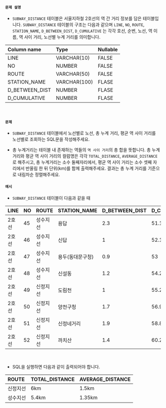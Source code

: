 #### `문제 설명`

- `SUBWAY_DISTANCE` 테이블은 서울지하철 2호선의 역 간 거리 정보를 담은 테이블입니다. `SUBWAY_DISTANCE` 테이블의 구조는 다음과 같으며 `LINE`, `NO`, `ROUTE`, `STATION_NAME`, `D_BETWEEN_DIST`, `D_CUMULATIVE` 는 각각 호선, 순번, 노선, 역 이름, 역 사이 거리, 노선별 누계 거리를 의미합니다.

|Column name|Type|Nullable|
|:--|:--|:--|
|LINE|VARCHAR(10)|FALSE|
|NO|NUMBER|FALSE|
|ROUTE|VARCHAR(50)|FALSE|
|STATION_NAME|VARCHAR(100)|FLASE|
|D_BETWEEN_DIST|NUMBER|FLASE|
|D_CUMULATIVE|NUMBER|FLASE|
<br>

#### `문제`

- `SUBWAY_DISTANCE` 테이블에서 노선별로 노선, 총 누계 거리, 평균 역 사이 거리를 노선별로 조회하는 SQL문을 작성해주세요.

- 총 누계거리는 테이블 내 존재하는 역들의 `역 사이 거리`의 총 합을 뜻합니다. 총 누계 거리와 평균 역 사이 거리의 컬럼명은 각각 `TOTAL_DISTANCE`, `AVERAGE_DISTANCE` 로 해주시고, 총 누계거리는 소수 둘째자리에서, 평균 역 사이 거리는 소수 셋째 자리에서 반올림 한 뒤 단위(km)를 함께 출력해주세요.
결과는 총 누계 거리를 기준으로 내림차순 정렬해주세요.

#### `예시`

- `SUBWAY_DISTANCE` 테이블이 다음과 같을 때

|LINE|NO|ROUTE|STATION_NAME|D_BETWEEN_DIST|D_CUMULATIVE|
|:--|:--|:--|:--|:--|:--|
|2호선|45|성수지선|용답|2.3|51.1|
|2호선|46|성수지선|신답|1|52.1|
|2호선|47|성수지선|용두(동대문구청)|0.9|53|
|2호선|48|성수지선|신설동|1.2|54.2|
|2호선|49|신정지선|도림천|1|55.2|
|2호선|50|신정지선|양천구청|1.7|56.9|
|2호선|51|신정지선|신정네거리|1.9|58.8|
|2호선|52|신정지선|까치산|1.4|60.2|
<br>

- SQL을 실행하면 다음과 같이 출력되어야 합니다.

|ROUTE|TOTAL_DISTANCE|AVERAGE_DISTANCE|
|:--|:--|:--|
|신정지선|6km|1.5km|
|성수지선|5.4km|1.35km|
<br>